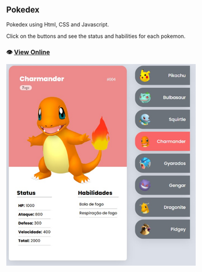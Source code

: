 ## Pokedex 
Pokedex using Html, CSS and Javascript.

Click on the buttons and see the status and habilities for each pokemon.

### 👁️ [View Online](https://frontiago.github.io/pokedex/)

![Print](./print-pokedex.jpg)
